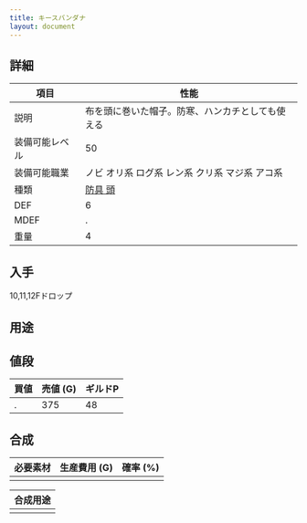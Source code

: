 ```yaml
---
title: キースバンダナ
layout: document
---
```

## 詳細


|項目|性能|
|---|---|
|説明|布を頭に巻いた帽子。防寒、ハンカチとしても使える|
|装備可能レベル|50|
|装備可能職業|ノビ オリ系 ログ系 レン系 クリ系 マジ系 アコ系|
|種類|[防具 頭](防具(頭))|
|DEF|6|
|MDEF|.|
|重量|4|

## 入手

10,11,12Fドロップ

## 用途


## 値段


|買値|売値 (G)|ギルドP|
|---|---|---|
|.|375|48|

## 合成


|必要素材|生産費用 (G)|確率 (%)|
|---|---|---|
||||


|合成用途|
|---|
||